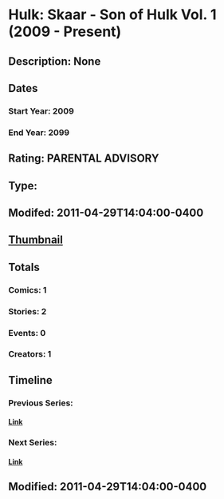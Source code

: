 # Hulk: Skaar - Son of Hulk Vol. 1 (2009 - Present)
## Description: None
## Dates
### Start Year: 2009
### End Year: 2099
## Rating: PARENTAL ADVISORY
## Type: 
## Modifed: 2011-04-29T14:04:00-0400
## [Thumbnail](http://i.annihil.us/u/prod/marvel/i/mg/3/f0/4bb5964487a82.jpg)
## Totals
### Comics: 1
### Stories: 2
### Events: 0
### Creators: 1
## Timeline
### Previous Series: 
#### [Link]()
### Next Series: 
#### [Link]()
## Modified: 2011-04-29T14:04:00-0400